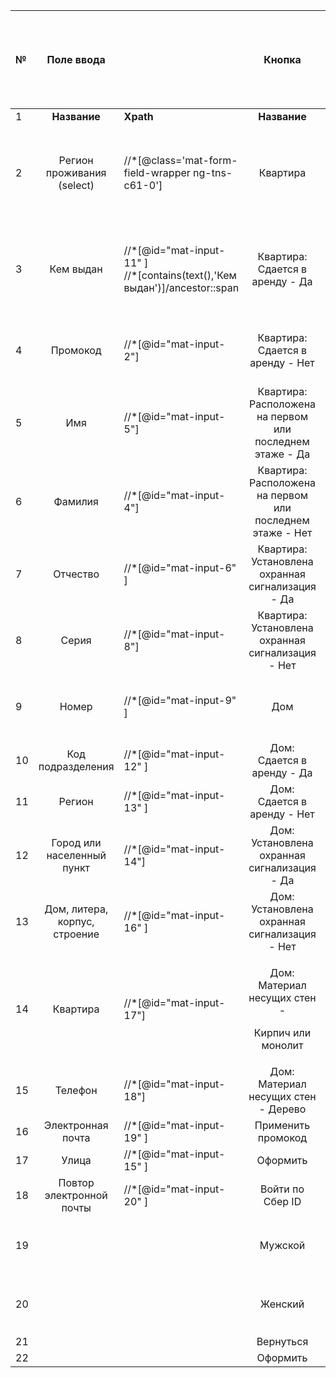 

|**№**|<p>**Поле ввода**</p>||<p>**Кнопка**</p>||<p>**Чек-бокс/слайдер/датапикер/**</p><p>**текстовые блоки/логотип**</p>||
| :- | :-: | :- | :-: | :- | :-: | :- |
|1|**Название**|**Xpath**|**Название**|**Xpath**|**Название**|**Xpath**|
|2|Регион проживания (select)|//\*[@class='mat-form-field-wrapper ng-tns-c61-0']|Квартира|//\*[@id="mat-button-toggle-1-button"]|Отчество отсутствует|<p>//\*[@id="mat-checkbox-1-input"]</p><p></p><p>//\*[contains(text(),'Отчество отсутствует')]/ancestor::mat-checkbox</p>|
|3|Кем выдан|//\*[@id="mat-input-11" ] <br> //*[contains(text(),'Кем выдан')]/ancestor::span|Квартира: Сдается в аренду - Да|//\*[@id="mat-button-toggle-22"]|Улица отсутствует|<p>//\*[@id="mat-checkbox-2-input"]</p><p></p><p>//\*[contains(text(),'Улица отсутствует')]/ancestor::mat-checkbox</p><p></p>|
|4|Промокод|//\*[@id="mat-input-2"]|Квартира: Сдается в аренду - Нет|//\*[@id="mat-button-toggle-23"]|Слайдер: Страховая сумма и объекты страхования|//div[@class='mat-slider-wrapper']|
|5|Имя|<p>//\*[@id="mat-input-5"]</p><p></p>|Квартира: Расположена на первом или последнем этаже - Да|//\*[@id="mat-button-toggle-25"]|Срок действия страхования |<p>//\*[@id="mat-input-1"]</p><p>//mat-datepicker/parent::div</p>|
|6|Фамилия|<p>//\*[@id="mat-input-4"]</p><p></p>|Квартира: Расположена на первом или последнем этаже - Нет|//\*[@id="mat-button-toggle-26"]| Дата рождения|<p>//\*[@id="mat-input-7"]</p><p></p><p>//\*[contains(text(),'Дата рождения')]/ancestor::span</p>|
|7|Отчество|//\*[@id="mat-input-6" ]|Квартира: Установлена охранная сигнализация - Да|//\*[@id="mat-button-toggle-37"]|Дата выдачи паспорта|//\*[@id="mat-input-10" ]|
|8|Серия|//\*[@id="mat-input-8"]|Квартира: Установлена охранная сигнализация - Нет|//\*[@id="mat-button-toggle-38"]|Текстовый блок: "Мебель, техника и ваши вещи"|//div[contains(text(),'Мебель, техника и ваши вещи ')]/parent::div|
|9|Номер|//\*[@id="mat-input-9" ]|Дом|//\*[@id="mat-button-toggle-2-button"]|Текстовый блок: "Падение летательных аппаратов и их частей";|//div[text()='Падение летательных аппаратов и их частей']/ancestor::ul|
|10|Код подразделения|//\*[@id="mat-input-12" ]|Дом: Сдается в аренду - Да|//\*[@id="mat-button-toggle-40"]|` `1 колонка (чрезвычайная ситуация)|//div[text()='Чрезвычайная ситуация']/ancestor::ul|
|11|Регион|//\*[@id="mat-input-13" ]|Дом: Сдается в аренду - Нет|//\*[@id="mat-button-toggle-41"]|||
|12|Город или населенный пункт|//\*[@id="mat-input-14"]|Дом: Установлена охранная сигнализация - Да|//\*[@id="mat-button-toggle-43"]|2 колонка (стихийные бедствия)|//div[text()='Стихийные бедствия']/ancestor::ul|
|13|Дом, литера, корпус, строение|//\*[@id="mat-input-16" ]|Дом: Установлена охранная сигнализация - Нет|//\*[@id="mat-button-toggle-44"]|Логотип "СБЕР СТРАХОВАНИЕ"|//div[@class="sber-logo"]|
|14|Квартира|//\*[@id="mat-input-17"]|<p>Дом: Материал несущих стен -</p><p>Кирпич или монолит</p>|//\*[@id="mat-button-toggle-46"]|Хедера "Что будет застраховано?"|//\*[text()='Что будет застраховано?']|
|15|Телефон|//\*[@id="mat-input-18"]|Дом: Материал несущих стен - Дерево|//\*[@id="mat-button-toggle-47"]|||
|16|Электронная почта|//\*[@id="mat-input-19" ]|Применить промокод|//span[contains(text(),'Применить')]/ancestor::button| | |
|17|Улица|//\*[@id="mat-input-15" ]|Оформить|//span[contains(text(),'Оформить')]/ancestor::button| | |
|18|Повтор электронной почты|//\*[@id="mat-input-20" ]|Войти по Сбер ID|//span[contains(text(),'Заполнить по Сбер ID')]| | |
|19|| |Мужской|<p>//\*[@id="mat-button-toggle-58-button"]</p><p>//span[contains(text(),'Мужской')]</p>|| |
|20|| |Женский|<p>//\*[@id="mat-button-toggle-59-button"]</p><p>//span[contains(text(),'Женский')]</p>| | |
|21|||Вернуться|//span[contains(text(),'Вернуться')]/ancestor::button|||
|22|||Оформить|//span[contains(text(),'Оформить')]/ancestor::button|||



